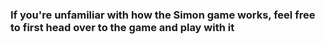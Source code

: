 <h3>If you're unfamiliar with how the Simon game works, feel free to first head over to the game and play with it </h3>
